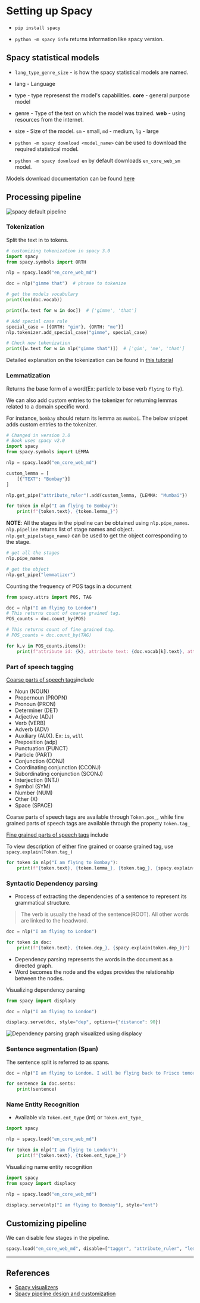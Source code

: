 # Setting up Spacy

- `pip install spacy`

- `python -m spacy info` returns information like spacy version.

## Spacy statistical models

- `lang_type_genre_size` - is how the spacy statistical models are named.

- lang - Language
- type - type represenst the model's capabilities. **core** - general purpose model
- genre - Type of the text on which the model was trained. **web** - using resources from the internet.
- size - Size of the model. `sm` - small, `md` - medium, `lg` - large

- `python -m spacy download <model_name>` can be used to download the required statistical model.
- `python -m spacy download en` by default downloads `en_core_web_sm` model.

Models download documentation can be found [here](https://spacy.io/models/en)

## Processing pipeline

![spacy default pipeline](assets/spacy_pipeline.svg)

### Tokenization

Split the text in to tokens.

```Python
# customizing tokenization in spacy 3.0
import spacy
from spacy.symbols import ORTH

nlp = spacy.load("en_core_web_md")

doc = nlp("gimme that")  # phrase to tokenize

# get the models vocabulary
print(len(doc.vocab))

print([w.text for w in doc])  # ['gimme', 'that']

# Add special case rule
special_case = [{ORTH: "gim"}, {ORTH: "me"}]
nlp.tokenizer.add_special_case("gimme", special_case)

# Check new tokenization
print([w.text for w in nlp("gimme that")])  # ['gim', 'me', 'that']
```

Detailed explanation on the tokenization can be found in [this tutorial](https://ashutoshtripathi.com/2020/04/06/guide-to-tokenization-lemmatization-stop-words-and-phrase-matching-using-spacy/)

### Lemmatization

Returns the base form of a word(Ex: particle to base verb `flying` to `fly`).

We can also add custom entries to the tokenizer for returning lemmas related to a domain specific word.

For instance, `bombay` should return its lemma as `mumbai`. The below snippet adds custom entries to the tokenizer.

```Python
# Changed in version 3.0
# Book uses spacy v2.0
import spacy
from spacy.symbols import LEMMA

nlp = spacy.load("en_core_web_md")

custom_lemma = [
    [{"TEXT": "Bombay"}]
]

nlp.get_pipe("attribute_ruler").add(custom_lemma, {LEMMA: "Mumbai"})

for token in nlp("I am flying to Bombay"):
    print(f"{token.text}, {token.lemma_}")
```

**NOTE**: All the stages in the pipeline can be obtained using `nlp.pipe_names`. `nlp.pipeline` returns list of stage names and object. `nlp.get_pipe(stage_name)` can be used to get the object corresponding to the stage.

```Python
# get all the stages
nlp.pipe_names

# get the object
nlp.get_pipe("lemmatizer")
```

Counting the frequency of POS tags in a document

```Python
from spacy.attrs import POS, TAG

doc = nlp("I am flying to London")
# This returns count of coarse grained tag.
POS_counts = doc.count_by(POS)

# This returns count of fine grained tag.
# POS_counts = doc.count_by(TAG)

for k,v in POS_counts.items():
    print(f"attribute id: {k}, attribute text: {doc.vocab[k].text}, attr frequency: {v}")
```

### Part of speech tagging

[Coarse parts of speech tags](https://ashutoshtripathi.com/2020/04/13/parts-of-speech-tagging-and-dependency-parsing-using-spacy-nlp/)include

- Noun (NOUN)
- Propernoun (PROPN)
- Pronoun (PRON)
- Determiner (DET)
- Adjective (ADJ)
- Verb (VERB)
- Adverb (ADV)
- Auxiliary (AUX). Ex: `is`, `will`
- Preposition (adp)
- Punctuation (PUNCT)
- Particle (PART)
- Conjunction (CONJ)
- Coordinating conjunction (CCONJ)
- Subordinating conjunction (SCONJ)
- Interjection (INTJ)
- Symbol (SYM)
- Number (NUM)
- Other (X)
- Space (SPACE)

Coarse parts of speech tags are available through `Token.pos_`, while fine grained parts of speech tags are available through the property `Token.tag_`

[Fine grained parts of speech tags](https://ashutoshtripathi.com/2020/04/13/parts-of-speech-tagging-and-dependency-parsing-using-spacy-nlp/) include

To view description of either fine grained or coarse grained tag, use `spacy.explain(Token.tag_)`

```Python
for token in nlp("I am flying to Bombay"):
    print(f"{token.text}, {token.lemma_}, {token.tag_}, {spacy.explain(token.tag_)}")
```

### Syntactic Dependency parsing

- Process of extracting the dependencies of a sentence to represent its grammatical structure.

> The verb is usually the head of the sentence(ROOT). All other words are linked to the headword.

```Python
doc = nlp("I am flying to London")

for token in doc:
    print(f"{token.text}, {token.dep_}, {spacy.explain(token.dep_)}")
```

- Dependency parsing represents the words in the document as a directed graph.
- Word becomes the node and the edges provides the relationship between the nodes.

Visualizing dependency parsing

```Python
from spacy import displacy

doc = nlp("I am flying to London")

displacy.serve(doc, style="dep", options={"distance": 90})
```

![Dependency parsing graph visualized using displacy](assets/dependency_parsing_graph.png)

### Sentence segmentation (Span)

The sentence split is referred to as spans.

```Python
doc = nlp("I am flying to London. I will be flying back to Frisco tomorrow.")

for sentence in doc.sents:
    print(sentence)
```

### Name Entity Recognition

- Available via `Token.ent_type` (int) or `Token.ent_type_`

```Python
import spacy

nlp = spacy.load("en_core_web_md")

for token in nlp("I am flying to London"):
    print(f"{token.text}, {token.ent_type_}")
```

Visualizing name entity recognition

```Python
import spacy
from spacy import displacy

nlp = spacy.load("en_core_web_md")

displacy.serve(nlp("I am flying to Bombay"), style="ent")
```

## Customizing pipeline

We can disable few stages in the pipeline.

```Python
spacy.load("en_core_web_md", disable=["tagger", "attribute_ruler", "lemmatizer"])
```

---

## References

- [Spacy visualizers](https://spacy.io/usage/visualizers)
- [Spacy pipeline design and customization](https://spacy.io/models#design)
